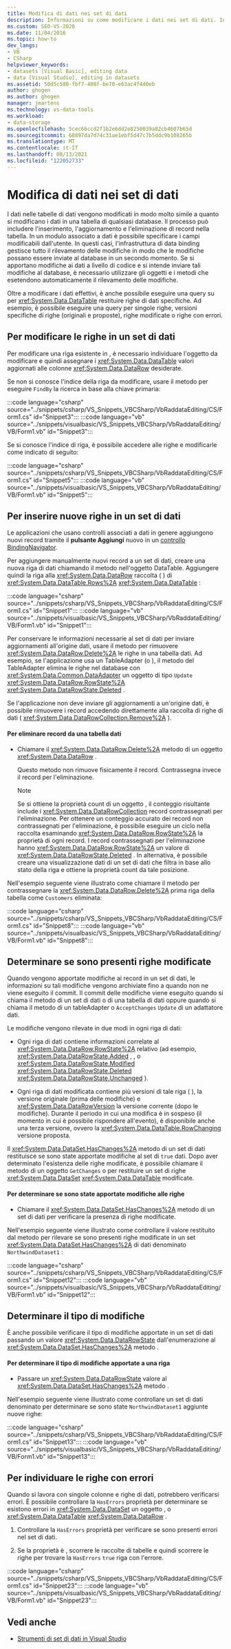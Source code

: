 ```yaml
---
title: Modifica di dati nei set di dati
description: Informazioni su come modificare i dati nei set di dati. Informazioni su come modificare le righe del set di dati, inserire nuove righe in un set di dati, determinare se sono presenti righe modificate e individuare le righe con errori.
ms.custom: SEO-VS-2020
ms.date: 11/04/2016
ms.topic: how-to
dev_langs:
- VB
- CSharp
helpviewer_keywords:
- datasets [Visual Basic], editing data
- data [Visual Studio], editing in datasets
ms.assetid: 50d5c580-fbf7-408f-be70-e63ac4f4d0eb
author: ghogen
ms.author: ghogen
manager: jmartens
ms.technology: vs-data-tools
ms.workload:
- data-storage
ms.openlocfilehash: 5cec6bccd2f1b2e6dd2e8250039a82cb4607b65d
ms.sourcegitcommit: 68897da7d74c31ae1ebf5d47c7b5ddc9b108265b
ms.translationtype: MT
ms.contentlocale: it-IT
ms.lasthandoff: 08/13/2021
ms.locfileid: "122052733"
---
```

# <a name="edit-data-in-datasets"></a>Modifica di dati nei set di dati
I dati nelle tabelle di dati vengono modificati in modo molto simile a quanto si modificano i dati in una tabella di qualsiasi database. Il processo può includere l'inserimento, l'aggiornamento e l'eliminazione di record nella tabella. In un modulo associato a dati è possibile specificare i campi modificabili dall'utente. In questi casi, l'infrastruttura di data binding gestisce tutto il rilevamento delle modifiche in modo che le modifiche possano essere inviate al database in un secondo momento. Se si apportano modifiche ai dati a livello di codice e si intende inviare tali modifiche al database, è necessario utilizzare gli oggetti e i metodi che esetendono automaticamente il rilevamento delle modifiche.

Oltre a modificare i dati effettivi, è anche possibile eseguire una query su per <xref:System.Data.DataTable> restituire righe di dati specifiche. Ad esempio, è possibile eseguire una query per singole righe, versioni specifiche di righe (originali e proposte), righe modificate o righe con errori.

## <a name="to-edit-rows-in-a-dataset"></a>Per modificare le righe in un set di dati
Per modificare una riga esistente in , è necessario individuare l'oggetto da modificare e quindi assegnare i <xref:System.Data.DataTable> valori aggiornati alle colonne <xref:System.Data.DataRow> desiderate.

Se non si conosce l'indice della riga da modificare, usare il metodo per eseguire `FindBy` la ricerca in base alla chiave primaria:

:::code language="csharp" source="../snippets/csharp/VS_Snippets_VBCSharp/VbRaddataEditing/CS/Form1.cs" id="Snippet3":::
:::code language="vb" source="../snippets/visualbasic/VS_Snippets_VBCSharp/VbRaddataEditing/VB/Form1.vb" id="Snippet3":::

Se si conosce l'indice di riga, è possibile accedere alle righe e modificarle come indicato di seguito:

:::code language="csharp" source="../snippets/csharp/VS_Snippets_VBCSharp/VbRaddataEditing/CS/Form1.cs" id="Snippet5":::
:::code language="vb" source="../snippets/visualbasic/VS_Snippets_VBCSharp/VbRaddataEditing/VB/Form1.vb" id="Snippet5":::

## <a name="to-insert-new-rows-into-a-dataset"></a>Per inserire nuove righe in un set di dati
Le applicazioni che usano controlli associati a dati in genere aggiungono nuovi record tramite il **pulsante Aggiungi** nuovo in un [controllo BindingNavigator](/dotnet/framework/winforms/controls/bindingnavigator-control-windows-forms).

Per aggiungere manualmente nuovi record a un set di dati, creare una nuova riga di dati chiamando il metodo nell'oggetto DataTable. Aggiungere quindi la riga alla <xref:System.Data.DataRow> raccolta ( ) di <xref:System.Data.DataTable.Rows%2A> <xref:System.Data.DataTable> :

:::code language="csharp" source="../snippets/csharp/VS_Snippets_VBCSharp/VbRaddataEditing/CS/Form1.cs" id="Snippet1":::
:::code language="vb" source="../snippets/visualbasic/VS_Snippets_VBCSharp/VbRaddataEditing/VB/Form1.vb" id="Snippet1":::

Per conservare le informazioni necessarie al set di dati per inviare aggiornamenti all'origine dati, usare il metodo per rimuovere <xref:System.Data.DataRow.Delete%2A> le righe in una tabella dati. Ad esempio, se l'applicazione usa un TableAdapter (o ), il metodo del TableAdapter elimina le righe nel database con <xref:System.Data.Common.DataAdapter> un oggetto di tipo `Update` <xref:System.Data.DataRow.RowState%2A> <xref:System.Data.DataRowState.Deleted> .

Se l'applicazione non deve inviare gli aggiornamenti a un'origine dati, è possibile rimuovere i record accedendo direttamente alla raccolta di righe di dati ( <xref:System.Data.DataRowCollection.Remove%2A> ).

#### <a name="to-delete-records-from-a-data-table"></a>Per eliminare record da una tabella dati

- Chiamare il <xref:System.Data.DataRow.Delete%2A> metodo di un oggetto <xref:System.Data.DataRow> .

     Questo metodo non rimuove fisicamente il record. Contrassegna invece il record per l'eliminazione.

    > [!NOTE]
    > Se si ottiene la proprietà count di un oggetto , il conteggio risultante include i <xref:System.Data.DataRowCollection> record contrassegnati per l'eliminazione. Per ottenere un conteggio accurato dei record non contrassegnati per l'eliminazione, è possibile eseguire un ciclo nella raccolta esaminando <xref:System.Data.DataRow.RowState%2A> la proprietà di ogni record. I record contrassegnati per l'eliminazione hanno <xref:System.Data.DataRow.RowState%2A> un valore di <xref:System.Data.DataRowState.Deleted> . In alternativa, è possibile creare una visualizzazione dati di un set di dati che filtra in base allo stato della riga e ottiene la proprietà count da tale posizione.

Nell'esempio seguente viene illustrato come chiamare il metodo per contrassegnare la <xref:System.Data.DataRow.Delete%2A> prima riga della tabella come `Customers` eliminata:

:::code language="csharp" source="../snippets/csharp/VS_Snippets_VBCSharp/VbRaddataEditing/CS/Form1.cs" id="Snippet8":::
:::code language="vb" source="../snippets/visualbasic/VS_Snippets_VBCSharp/VbRaddataEditing/VB/Form1.vb" id="Snippet8":::

## <a name="determine-if-there-are-changed-rows"></a>Determinare se sono presenti righe modificate
Quando vengono apportate modifiche ai record in un set di dati, le informazioni su tali modifiche vengono archiviate fino a quando non ne viene eseguito il commit. Il commit delle modifiche viene eseguito quando si chiama il metodo di un set di dati o di una tabella di dati oppure quando si chiama il metodo di un tableAdapter o `AcceptChanges` `Update` di un adattatore dati.

Le modifiche vengono rilevate in due modi in ogni riga di dati:

- Ogni riga di dati contiene informazioni correlate al <xref:System.Data.DataRow.RowState%2A> relativo (ad esempio, <xref:System.Data.DataRowState.Added> , , o <xref:System.Data.DataRowState.Modified> <xref:System.Data.DataRowState.Deleted> <xref:System.Data.DataRowState.Unchanged> ).

- Ogni riga di dati modificata contiene più versioni di tale riga ( ), la versione originale (prima delle modifiche) e <xref:System.Data.DataRowVersion> la versione corrente (dopo le modifiche). Durante il periodo in cui una modifica è in sospeso (il momento in cui è possibile rispondere all'evento), è disponibile anche una terza versione, ovvero la <xref:System.Data.DataTable.RowChanging> versione proposta.

Il <xref:System.Data.DataSet.HasChanges%2A> metodo di un set di dati restituisce se sono state apportate modifiche al set di `true` dati. Dopo aver determinato l'esistenza delle righe modificate, è possibile chiamare il metodo di un oggetto `GetChanges` o per restituire un set di righe <xref:System.Data.DataSet> <xref:System.Data.DataTable> modificate.

#### <a name="to-determine-if-changes-have-been-made-to-any-rows"></a>Per determinare se sono state apportate modifiche alle righe

- Chiamare il <xref:System.Data.DataSet.HasChanges%2A> metodo di un set di dati per verificare la presenza di righe modificate.

Nell'esempio seguente viene illustrato come controllare il valore restituito dal metodo per rilevare se sono presenti righe modificate in un set <xref:System.Data.DataSet.HasChanges%2A> di dati denominato `NorthwindDataset1` :

:::code language="csharp" source="../snippets/csharp/VS_Snippets_VBCSharp/VbRaddataEditing/CS/Form1.cs" id="Snippet12":::
:::code language="vb" source="../snippets/visualbasic/VS_Snippets_VBCSharp/VbRaddataEditing/VB/Form1.vb" id="Snippet12":::

## <a name="determine-the-type-of-changes"></a>Determinare il tipo di modifiche
È anche possibile verificare il tipo di modifiche apportate in un set di dati passando un valore <xref:System.Data.DataRowState> dall'enumerazione al <xref:System.Data.DataSet.HasChanges%2A> metodo .

#### <a name="to-determine-what-type-of-changes-have-been-made-to-a-row"></a>Per determinare il tipo di modifiche apportate a una riga

- Passare un <xref:System.Data.DataRowState> valore al <xref:System.Data.DataSet.HasChanges%2A> metodo .

Nell'esempio seguente viene illustrato come controllare un set di dati denominato per determinare se sono state `NorthwindDataset1` aggiunte nuove righe:

:::code language="csharp" source="../snippets/csharp/VS_Snippets_VBCSharp/VbRaddataEditing/CS/Form1.cs" id="Snippet13":::
:::code language="vb" source="../snippets/visualbasic/VS_Snippets_VBCSharp/VbRaddataEditing/VB/Form1.vb" id="Snippet13":::

## <a name="to-locate-rows-that-have-errors"></a>Per individuare le righe con errori
Quando si lavora con singole colonne e righe di dati, potrebbero verificarsi errori. È possibile controllare la `HasErrors` proprietà per determinare se esistono errori in <xref:System.Data.DataSet> un oggetto , o <xref:System.Data.DataTable> <xref:System.Data.DataRow> .

1. Controllare la `HasErrors` proprietà per verificare se sono presenti errori nel set di dati.

2. Se la proprietà è , scorrere le raccolte di tabelle e quindi scorrere le righe per trovare la `HasErrors` `true` riga con l'errore.

:::code language="csharp" source="../snippets/csharp/VS_Snippets_VBCSharp/VbRaddataEditing/CS/Form1.cs" id="Snippet23":::
:::code language="vb" source="../snippets/visualbasic/VS_Snippets_VBCSharp/VbRaddataEditing/VB/Form1.vb" id="Snippet23":::

## <a name="see-also"></a>Vedi anche

- [Strumenti di set di dati in Visual Studio](../data-tools/dataset-tools-in-visual-studio.md)
